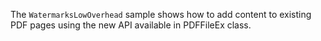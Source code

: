 The `WatermarksLowOverhead` sample shows how to add content to existing PDF pages using the new API available in PDFFileEx class. 
